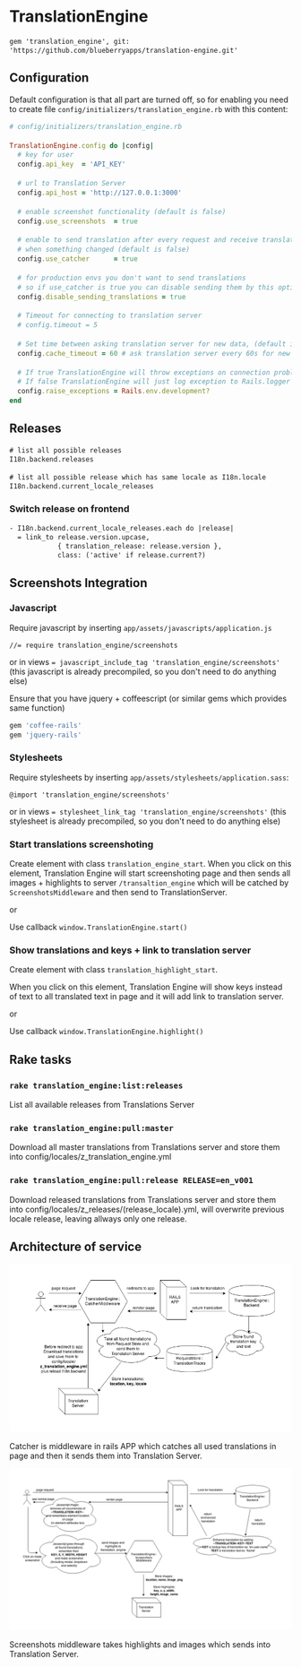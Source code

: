 # TranslationEngine

```
gem 'translation_engine', git: 'https://github.com/blueberryapps/translation-engine.git'
```

## Configuration

Default configuration is that all part are turned off, so for enabling you need
to create file `config/initializers/translation_engine.rb` with this content:

```ruby
# config/initializers/translation_engine.rb

TranslationEngine.config do |config|
  # key for user
  config.api_key  = 'API_KEY'

  # url to Translation Server
  config.api_host = 'http://127.0.0.1:3000'

  # enable screenshot functionality (default is false)
  config.use_screenshots  = true

  # enable to send translation after every request and receive translations
  # when something changed (default is false)
  config.use_catcher      = true

  # for production envs you don't want to send translations
  # so if use_catcher is true you can disable sending them by this option:
  config.disable_sending_translations = true

  # Timeout for connecting to translation server
  # config.timeout = 5

  # Set time between asking translation server for new data, (default is 0)
  config.cache_timeout = 60 # ask translation server every 60s for new data

  # If true TranslationEngine will throw exceptions on connection problems
  # If false TranslationEngine will just log exception to Rails.logger
  config.raise_exceptions = Rails.env.development?
end
```

## Releases

```
# list all possible releases
I18n.backend.releases

# list all possible release which has same locale as I18n.locale
I18n.backend.current_locale_releases
```
### Switch release on frontend

```slim
- I18n.backend.current_locale_releases.each do |release|
  = link_to release.version.upcase,
            { translation_release: release.version },
            class: ('active' if release.current?)
```

## Screenshots Integration

### Javascript
Require javascript by inserting `app/assets/javascripts/application.js`
```
//= require translation_engine/screenshots
```
or in views `= javascript_include_tag 'translation_engine/screenshots'`
(this javascript is already precompiled, so you don't need to do anything else)

Ensure that you have jquery + coffeescript
(or similar gems which provides same function)

```ruby
gem 'coffee-rails'
gem 'jquery-rails'
```

### Stylesheets
Require stylesheets by inserting `app/assets/stylesheets/application.sass`:

```
@import 'translation_engine/screenshots'
```

or in views `= stylesheet_link_tag 'translation_engine/screenshots'`
(this stylesheet is already precompiled, so you don't need to do anything else)

### Start translations screenshoting
Create element with class `translation_engine_start`.
When you click on this element, Translation Engine will start screenshoting page
and then sends all images + highlights to server `/transaltion_engine` which
will be catched by `ScreenshotsMiddleware` and then send to TranslationServer.

or

Use callback `window.TranslationEngine.start()`

### Show translations and keys + link to translation server
Create element with class `translation_highlight_start`.

When you click on this element, Translation Engine will show keys instead of text to all
translated text in page and it will add link to translation server.

or

Use callback `window.TranslationEngine.highlight()`

## Rake tasks

### `rake translation_engine:list:releases`

List all available releases from Translations Server


### `rake translation_engine:pull:master`

Download all master translations from Translations server and store them
into config/locales/z_translation_engine.yml

### `rake translation_engine:pull:release RELEASE=en_v001`

Download released translations from Translations server and store them
into config/locales/z_releases/(release_locale).yml,
will overwrite previous locale release, leaving allways only one release.

## Architecture of service

![Catcher](./readme/catcher.png)

Catcher is middleware in rails APP which catches all used translations in page
and then it sends them into Translation Server.

![Screenshots](./readme/screenshots.png)

Screenshots middleware takes highlights and images which sends into Translation
Server.
